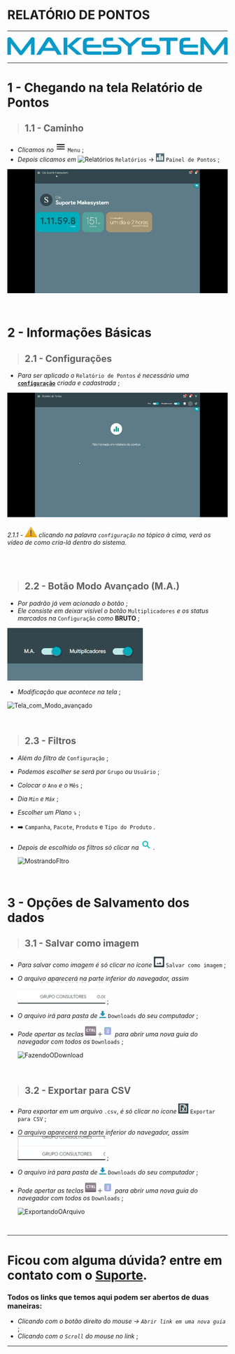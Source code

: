 # RELATÓRIO DE PONTOS

---

[![Logo_Make](https://raw.githubusercontent.com/Makesystem/manuais/main/webccrm/telas/img_padrao/makesystem.png)](https://www.makesystem.com.br/)

---

# 1 - Chegando na tela Relatório de Pontos
>## __1.1 - Caminho__
* _Clicamos no_ ![Menu](https://raw.githubusercontent.com/Makesystem/manuais/main/webccrm/telas/img_padrao/menu_1.png) `Menu` ;
* _Depois clicamos em_  ![Relatórios](https://raw.githubusercontent.com/Makesystem/manuais/main/webccrm/telas/img_padrao/relatórios_1.png) `Relatórios` -> ![RelatórioDePontos](https://raw.githubusercontent.com/Makesystem/manuais/main/webccrm/telas/img_padrao/RelatoriodePontos.png) `Painel de Pontos` ;
  
![Caminho_Relatório_de_Pontos](https://raw.githubusercontent.com/Makesystem/manuais/main/webccrm/telas/separacao_tela/tela_relatorio_de_pontos/caminho.gif)

<br />

# 2 - Informações Básicas
>## __2.1 - Configurações__
* _Para ser aplicado o_ `Relatório de Pontos` _é necessário uma_ [**`configuração`**](https://youtu.be/S8WrsXjE2uA?t=21) _criada e cadastrada_ ;

![Mostrando_Meta_Config](https://raw.githubusercontent.com/Makesystem/manuais/main/webccrm/telas/separacao_tela/tela_relatorio_de_pontos/mostrando_config.gif)

###### 2.1.1 - ![Warning](https://raw.githubusercontent.com/Makesystem/manuais/main/webccrm/telas/img_padrao/waarning.png) clicando na palavra `configuração` no tópico à cima, verá os vídeo de como cria-lá dentro do sistema.

<br />

>## __2.2 - Botão Modo Avançado (M.A.)__
* _Por padrão já vem acionado o botão_ ;
* _Ele consiste em deixar visível o botão_ `Multiplicadores` _e os status marcados na_ `Configuração` _como_ **BRUTO** ;
  
![Btn_Modo_Avançado](https://raw.githubusercontent.com/Makesystem/manuais/main/webccrm/telas/separacao_tela/tela_relatorio_de_pontos/botao_MA_1.gif)
* _Modificação que acontece na tela_ ;
  
![Tela_com_Modo_avançado](https://github.com/Makesystem/manuais/raw/main/webccrm/telas/separacao_tela/tela_relatorio_de_pontos/botao_MA_3.gif)

<br />

>## __2.3 - Filtros__
* _Além do filtro de_ `Configuração` ;
* _Podemos escolher se será por_ `Grupo` _ou_ `Usuário` ;
* _Colocar o_ `Ano` _e o_ `Mês` ;
* _Dia `Min` e `Máx`_ ;
* _Escolher um Plano_ ⤵️ ;
* ➡️ `Campanha`, `Pacote`, `Produto` e `Tipo do Produto` .
* _Depois de escolhido os filtros só clicar na_ ![Lupa_Filtro](https://raw.githubusercontent.com/Makesystem/manuais/main/webccrm/telas/img_padrao/filtro2.png) .

    ![MostrandoFltro](https://github.com/Makesystem/manuais/raw/main/webccrm/telas/separacao_tela/tela_relatorio_de_pontos/mostrando_filtros.gif)

<br />

# 3 - Opções de Salvamento dos dados
>## __3.1 - Salvar como imagem__
* _Para salvar como imagem é só clicar no ícone_ ![SalvarComoImagem](https://raw.githubusercontent.com/Makesystem/manuais/main/webccrm/telas/separacao_tela/tela_relatorio_de_pontos/salvar_como_imagem.png) `Salvar como imagem` ;
* _O arquivo aparecerá na parte inferior do navegador, assim_ ![BaixandoImagem](https://raw.githubusercontent.com/Makesystem/manuais/main/webccrm/telas/separacao_tela/tela_relatorio_de_pontos/teste.gif) ;
* _O arquivo irá para pasta de_ ![IconDownloads](https://raw.githubusercontent.com/Makesystem/manuais/main/webccrm/telas/separacao_tela/tela_relatorio_de_pontos/IconDownload.png) `Downloads` _do seu computador_ ;
* _Pode apertar as teclas_ ![BtnControl](https://raw.githubusercontent.com/Makesystem/manuais/main/webccrm/telas/separacao_tela/tela_relatorio_de_pontos/btnCtrl.png) ![SimboloDeMais](https://raw.githubusercontent.com/Makesystem/manuais/main/webccrm/telas/separacao_tela/tela_relatorio_de_pontos/%2B.png)![LetraJota](https://raw.githubusercontent.com/Makesystem/manuais/main/webccrm/telas/separacao_tela/tela_relatorio_de_pontos/letraJ2.png) _para abrir uma nova guia do navegador com todos os_ `Downloads` ;

    ![FazendoODownload](https://github.com/Makesystem/manuais/raw/main/webccrm/telas/separacao_tela/tela_relatorio_de_pontos/salvar_como_imagem.gif)

<br />

>## __3.2 - Exportar para CSV__
* _Para exportar em um arquivo_ `.csv`, _é só clicar no ícone_ ![IconeExportarCsv](https://raw.githubusercontent.com/Makesystem/manuais/main/webccrm/telas/separacao_tela/tela_relatorio_de_pontos/exportar_para_CSV.png) `Exportar para CSV` ;
* _O arquivo aparecerá na parte inferior do navegador, assim_ ![BaixandoCSV](https://raw.githubusercontent.com/Makesystem/manuais/main/webccrm/telas/separacao_tela/tela_relatorio_de_pontos/click_relatorio_de_pontos_csv.gif) ;
* _O arquivo irá para pasta de_ ![IconDownloads](https://raw.githubusercontent.com/Makesystem/manuais/main/webccrm/telas/separacao_tela/tela_relatorio_de_pontos/IconDownload.png) `Downloads` _do seu computador_ ;
* _Pode apertar as teclas_ ![BtnControl](https://raw.githubusercontent.com/Makesystem/manuais/main/webccrm/telas/separacao_tela/tela_relatorio_de_pontos/btnCtrl.png) ![SimboloDeMais](https://raw.githubusercontent.com/Makesystem/manuais/main/webccrm/telas/separacao_tela/tela_relatorio_de_pontos/%2B.png)![LetraJota](https://raw.githubusercontent.com/Makesystem/manuais/main/webccrm/telas/separacao_tela/tela_relatorio_de_pontos/letraJ2.png) _para abrir uma nova guia do navegador com todos os_ `Downloads` ;
  
    ![ExportandoOArquivo](https://github.com/Makesystem/manuais/raw/main/webccrm/telas/separacao_tela/tela_relatorio_de_pontos/exportar_em_csv.gif)

<br />

---

# Ficou com alguma dúvida? entre em contato com o [Suporte](http://api.whatsapp.com/send?1=pt_BR&phone=555130661344).

### Todos os links que temos aqui podem ser abertos de duas maneiras:
* _Clicando com o botão direito do mouse -> `Abrir link em uma nova guia`_ ;
* _Clicando com o `Scroll` do mouse no link_ ;

---
